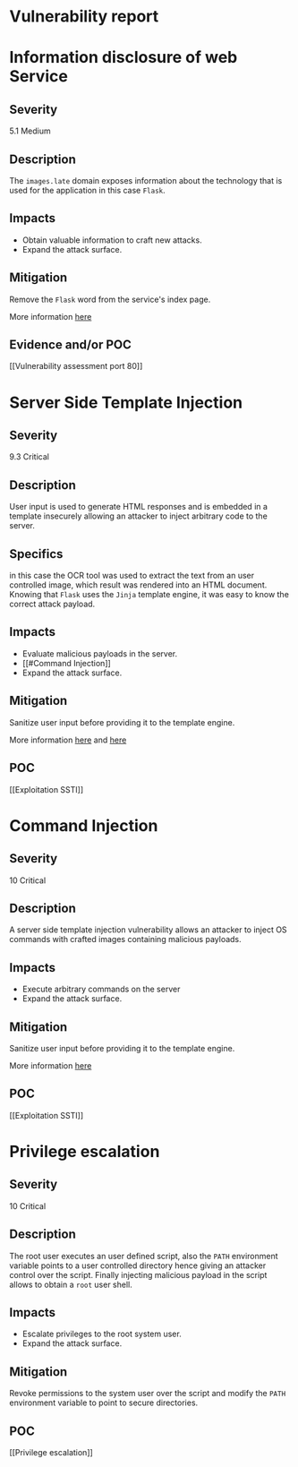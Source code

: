 # Vulnerability report

# Information disclosure of web Service

## Severity

5.1 Medium

## Description

The `images.late` domain exposes information about the technology that is used for the application in this case `Flask`.

## Impacts

- Obtain valuable information to craft new attacks.
- Expand the attack surface.

## Mitigation
Remove the `Flask` word from the service's index page.

More information [here](https://portswigger.net/web-security/information-disclosure)

## Evidence and/or POC

[[Vulnerability assessment port 80]]

# Server Side Template Injection

## Severity

9.3 Critical

## Description

User input is used to generate HTML responses and is embedded in a template insecurely allowing an attacker to inject arbitrary code to the server. 

## Specifics

in this case the OCR tool was used to extract the text from an user controlled image, which result was rendered into an HTML document. Knowing that `Flask` uses the `Jinja` template engine, it was easy to know the correct attack payload.

## Impacts

- Evaluate malicious payloads in the server.
- [[#Command Injection]]
- Expand the attack surface.

## Mitigation
Sanitize user input before providing it to the template engine.

More information [here](https://owasp.org/www-project-web-security-testing-guide/v41/4-Web_Application_Security_Testing/07-Input_Validation_Testing/18-Testing_for_Server_Side_Template_Injection) and [here](https://portswigger.net/web-security/server-side-template-injection)

## POC

[[Exploitation SSTI]]


# Command Injection

## Severity

10 Critical

## Description

A server side template injection vulnerability allows an attacker to inject OS commands with crafted images containing malicious payloads. 

## Impacts

- Execute arbitrary commands on the server
- Expand the attack surface.

## Mitigation
Sanitize user input before providing it to the template engine.

More information [here](https://owasp.org/www-community/attacks/Command_Injection)

## POC

[[Exploitation SSTI]]

# Privilege escalation

## Severity

10 Critical

## Description

The root user executes an user defined script, also the  `PATH` environment variable points to a user controlled directory hence giving an attacker control over the script. Finally injecting malicious payload in the script allows to obtain a `root` user shell.

## Impacts

- Escalate privileges to the root system user.
- Expand the attack surface.

## Mitigation
Revoke permissions to the system user over the script and modify the `PATH` environment variable to point to secure directories.

## POC

[[Privilege escalation]]
